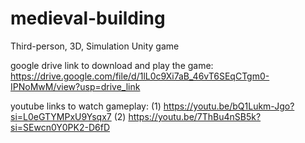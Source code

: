 # medieval-building
Third-person, 3D, Simulation Unity game

google drive link to download and play the game: https://drive.google.com/file/d/1lL0c9Xi7aB_46vT6SEqCTgm0-IPNoMwM/view?usp=drive_link

youtube links to watch gameplay: 
(1) https://youtu.be/bQ1Lukm-Jgo?si=L0eGTYMPxU9Ysqx7 
(2) https://youtu.be/7ThBu4nSB5k?si=SEwcn0Y0PK2-D6fD
